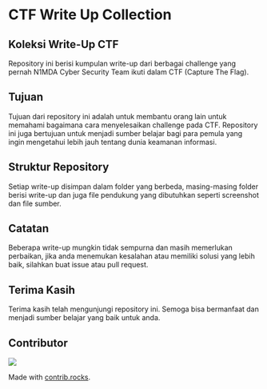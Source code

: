 # CTF Write Up Collection

## Koleksi Write-Up CTF
Repository ini berisi kumpulan write-up dari berbagai challenge yang pernah N1MDA Cyber Security Team ikuti dalam CTF (Capture The Flag).

## Tujuan
Tujuan dari repository ini adalah untuk membantu orang lain untuk memahami bagaimana cara menyelesaikan challenge pada CTF. Repository ini juga bertujuan untuk menjadi sumber belajar bagi para pemula yang ingin mengetahui lebih jauh tentang dunia keamanan informasi.

## Struktur Repository
Setiap write-up disimpan dalam folder yang berbeda, masing-masing folder berisi write-up dan juga file pendukung yang dibutuhkan seperti screenshot dan file sumber.

## Catatan
Beberapa write-up mungkin tidak sempurna dan masih memerlukan perbaikan, jika anda menemukan kesalahan atau memiliki solusi yang lebih baik, silahkan buat issue atau pull request.

## Terima Kasih
Terima kasih telah mengunjungi repository ini. Semoga bisa bermanfaat dan menjadi sumber belajar yang baik untuk anda.

## Contributor
<a href="https://github.com/arasydafa/CTF-Write-Up-Collection/graphs/contributors">
  <img src="https://contrib.rocks/image?repo=arasydafa/CTF-Write-Up-Collection" />
</a>

Made with [contrib.rocks](https://contrib.rocks).
